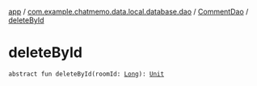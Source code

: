 [app](../../index.md) / [com.example.chatmemo.data.local.database.dao](../index.md) / [CommentDao](index.md) / [deleteById](./delete-by-id.md)

# deleteById

`abstract fun deleteById(roomId: `[`Long`](https://kotlinlang.org/api/latest/jvm/stdlib/kotlin/-long/index.html)`): `[`Unit`](https://kotlinlang.org/api/latest/jvm/stdlib/kotlin/-unit/index.html)